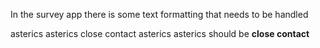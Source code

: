 In the survey app there is some text formatting that needs to be handled

asterics asterics close contact asterics asterics should be **close contact**
